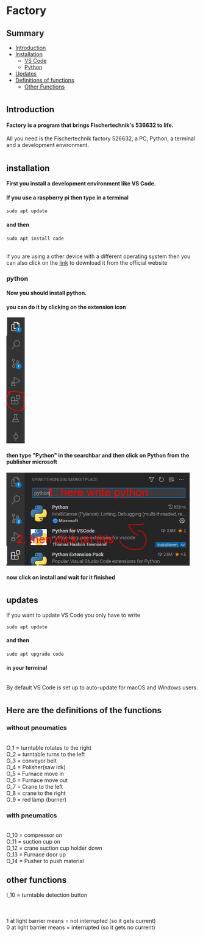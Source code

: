 # Factory

## Summary
* [Introduction](#Introduction)
* [Installation](#installation)
     * [VS Code](#First-you-install-a-development-environment-like-VS-Code.)
     * [Python](#python)
* [Updates](#updates)
* [Definitions of functions](#Here-are-the-definitions-of-the-functions)
     * [Other Functions](#other-functions)

#
## Introduction

#### Factory is a program that brings Fischertechnik's 536632 to life.

All you need is the Fischertechnik factory 526632, a PC, Python, a terminal and a development environment.

#
## installation

#### First you install a development environment like VS Code.
#### If you use a raspberry pi then type in a terminal

```
sudo apt update
```
#### and then
```
sudo apt install code
```

\
if you are using a other device with a different operating system then you can also click on the [link](https://code.visualstudio.com/download) to download it from the official website

### python


#### Now you should install python.

#### you can do it by clicking on the extension icon

<img src="images/erweiterungssymbol.png"
     style="float: ; margin-top: 0px;" />



#### then type "Python" in the searchbar and then click on Python from the publisher microsoft



<img src="images/pythonsearchbar.png"
     style="float: ; margin-top: 0px;" />

#### now click on install and wait for it finished

#
## updates

If you want to update VS Code you only have to write

```
sudo apt update
```
#### and then
```
sudo apt upgrade code
```

#### in your terminal

\
By default VS Code is set up to auto-update for macOS and Windows users.


#
## Here are the definitions of the functions


### without pneumatics
\
O_1 = turntable rotates to the right\
O_2 = turntable turns to the left\
O_3 = conveyor belt\
O_4 = Polisher(saw idk)\
O_5 = Furnace move in\
O_6 = Furnace move out\
O_7 = Crane to the left\
O_8 = crane to the right\
O_9 = red lamp (burner)

### with pneumatics
\
O_10 = compressor on\
O_11 = suction cup on\
O_12 = crane suction cup holder down\
O_13 = Furnace door up\
O_14 = Pusher to push material
## other functions
I_10 = turntable detection button\
\
\
\
1 at light barrier means = not interrupted (so it gets current)\
0 at light barrier means = interrupted (so it gets no current)